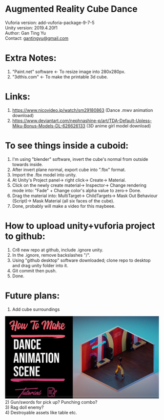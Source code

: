 # Augmented Reality Cube Dance
Vuforia version: add-vuforia-package-9-7-5 <br/>
Unity version: 2019.4.20f1 <br/> 
Author: Gan Ting Yu <br/>
Contact: gantingyu@gmail.com <br/>

# Extra Notes:
1) "Paint.net" software <- To resize image into 280x280px. <br/> 
2) "3dthis.com" <- To make the printable 3d cube. <br/> 

# Links:
1) https://www.nicovideo.jp/watch/sm29180863 (Dance .mwv animation download) <br/> 
2) https://www.deviantart.com/nephnashine-p/art/TDA-Default-Upless-Miku-Bonus-Models-DL-626626133 (3D anime girl model download) <br/> 

# To see things inside a cuboid:
1) I'm using "blender" software, invert the cube's normal from outside towards inside.
2) After invert plane normal, export cube into ".fbx" format.
3) Import the .fbx model into unity.
4) At Unity's Project panel-> right click-> Create-> Material.
5) Click on the newly create material-> Inspector-> Change rendering mode into: "Fade" + Change color's alpha value to zero-> Done.
6) Drag the material into: MultiTarget-> ChildTargets-> Mask Out Behaviour (Script)-> Mask Material (all six faces of the cube).
7) Done, probably will make a video for this maybeee.

# How to upload unity+vuforia project to github:
1) Cr8 new repo at github, include .ignore unity. <br/>
2) In the .ignore, remove backslashes "/". <br/>
3) Using "github desktop" software downloaded; clone repo to desktop and drag unity folder into it. <br/>
4) Git commit then push. <br/>
5) Done.

# Future plans:
1) Add cube surroundings <br/>
<img src="github_images/future_surrounding.PNG">
2) Gun/swords for pick up? Punching combo? <br/>
3) Rag doll enemy? <br/>
4) Destroyable assets like table etc. <br/>
